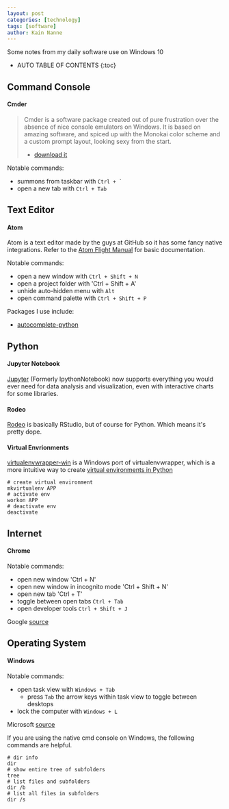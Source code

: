 ```yaml
---
layout: post
categories: [technology]
tags: [software]
author: Kain Nanne
---
```


Some notes from my daily software use on Windows 10

<!-- excerpt separator -->

* AUTO TABLE OF CONTENTS
{:toc}

## Command Console

#### Cmder

> Cmder is a software package created out of pure frustration over the absence of nice console emulators on Windows. It is based on amazing software, and spiced up with the Monokai color scheme and a custom prompt layout, looking sexy from the start.
> - [download it](http://cmder.net/)  

Notable commands:  

  - summons from taskbar with ``Ctrl + ` ``
  - open a new tab with `Ctrl + Tab`

## Text Editor

#### Atom

Atom is a text editor made by the guys at GitHub so it has some fancy native integrations. Refer to the [Atom Flight Manual](http://flight-manual.atom.io/getting-started/sections/atom-basics/) for basic documentation.

Notable commands:  

  - open a new window with `Ctrl + Shift + N`
  - open a project folder with 'Ctrl + Shift + A'
  - unhide auto-hidden menu with `Alt`  
  - open command palette with `Ctrl + Shift + P`

Packages I use include:  

  - [autocomplete-python](https://atom.io/packages/autocomplete-python)

## Python

#### Jupyter Notebook

[Jupyter](http://jupyter.org/) (Formerly IpythonNotebook) now supports everything you would ever need for data analysis and visualization, even with interactive charts for some libraries.  

#### Rodeo

[Rodeo](https://www.yhat.com/products/rodeo) is basically RStudio, but of course for Python. Which means it's pretty dope.  

#### Virtual Envrionments

[virtualenvwrapper-win](https://github.com/davidmarble/virtualenvwrapper-win/) is a Windows port of virtualenvwrapper, which is a more intuitive way to create [virtual environments in Python](http://docs.python-guide.org/en/latest/dev/virtualenvs/)  

```shell
# create virtual environment
mkvirtualenv APP
# activate env
workon APP
# deactivate env
deactivate
```

## Internet

#### Chrome

Notable commands:  

  - open new window 'Ctrl + N'
  - open new window in incognito mode 'Ctrl + Shift + N'
  - open new tab 'Ctrl + T'
  - toggle between open tabs `Ctrl + Tab`
  - open developer tools `Ctrl + Shift + J`

Google [source](https://support.google.com/chrome/answer/157179?)  

<div class="heading" id="operating_system"></div>

## Operating System

#### Windows

Notable commands:  

  - open task view with `Windows + Tab`
    - press `Tab` the arrow keys within task view to toggle between desktops
  -  lock the computer with `Windows + L`

Microsoft [source](https://support.microsoft.com/en-us/help/12445/windows-keyboard-shortcuts)

If you are using the native cmd console on Windows, the following commands are helpful.

```shell
# dir info  
dir
# show entire tree of subfolders  
tree
# list files and subfolders  
dir /b
# list all files in subfolders  
dir /s
```
